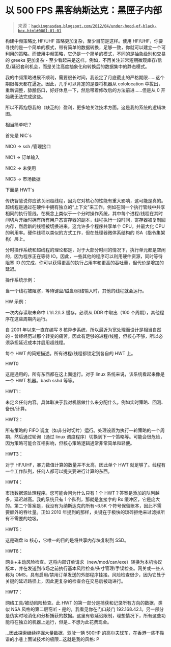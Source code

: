 <!--yml

类别：未分类

日期：2024 年 5 月 13 日 00:03:38

-->

# 以 500 FPS 黑客纳斯达克：黑匣子内部

> 来源：[`hackingnasdaq.blogspot.com/2012/04/under-hood-of-black-box.html#0001-01-01`](http://hackingnasdaq.blogspot.com/2012/04/under-hood-of-black-box.html#0001-01-01)

构建中频策略比 HF/UHF 策略更加复杂，至少目前是这样。使用 HF/UHF，你要寻找的是一个简单的模式，带有简单的数据转换，足够一致，你就可以建立一个可利用的策略。而使用中频策略，它仍是一个简单的模式，不同的是抽象级别和交易的 greeks 更加复杂 - 至少看起来是这样。例如，不再关注非常短期微观库存/信息/延迟套利机会，而是关注高度抽象化和转换后的数据集中的静态模式。

我的中频策略进展不顺利，需要很长时间，我设定了月底截止的严格期限……这个期限每天都在逼近。因此，几乎可以肯定的是要将机器从 cololocation 中拔出，重新调整，舔舐伤口，好好休息一下，然后带着修改后的方法前进……但是从 0 开始我无法完成这些。

所以不再抱怨我的（缺乏的）盈利，更多地关注技术方面。这是我的系统的逻辑块图。

相当简单吧？

首先是 NIC`s

NIC0 -> ssh /管理接口

NIC1 -> 订单输入

NIC2 -> 未使用

NIC3 -> 市场数据

下面是 HWT`s

传统智慧说你应该关闭超线程，因为它对核心的性能有重大影响，这可能是真的。超线程是通过在硬件中拥有独立的“上下文”来工作，例如在同一个执行管线中共享相同的执行管线。在概念上类似于一个分时操作系统，其中每个进程/线程在其时间切片开始时拥有所有用户态寄存器的副本，线程执行一段时间，寄存器被复制回内存，然后新的线程被切换进来。这允许多个程序共享单个 CPU，并最大化 CPU 的利用率。硬件线程以类似的方式工作，但在处理器微体系结构的 ISA（指令集架构）层上。

分时操作系统和超线程的理论都是，对于大部分时间的情况下，执行单元都是空闲的，因为程序正在等待 IO。因此，一些其他的程序可以利用硬件资源，同时等待阻塞 IO 的完成，你可以获得更高的执行占用率和更高的吞吐量，但代价是增加的延迟。

操作系统示例：

当一个线程被阻塞，等待键盘/磁盘/网络输入时，其他的线程就会运行。

HW 示例：

一次内存读取未命中 L1/L2/L3 缓存，必须从 DDR 中取出（100 个周期），其他程序在这些周期内运行。

自 2001 年以来一直在编写 8 核异步系统，所以最近为宽处理而设计是相当自然的 - 曾经经历过那个转变的痛苦。因此有足够的进程/线程，但核心不够，所以必须承担延迟成本并启用超线程。

每个 HWT 的简短描述。所有进程/线程都锁定到各自的 HWT 上。

HWT0

这是通用的，所有东西都在这上面运行。对于 linux 系统来说，该系统看起来像是一个 HWT 机器。bash sshd 等等。

HWT1：

未定义任何内容。具体取决于我对机器做什么来分配什么。例如实时策略、回测、备份/计算。

HWT2：

所有策略的 FIFO 调度（如非分时切片）运行。处理设置为执行一轮策略的一个周期，然后通过轮询（通过 linux 调度程序）切换到下一个策略等。可能会很危险，因为策略可能会互相影响，但核心策略逻辑通常非常简单和轻便。

HWT3：

对于 HF/UHF，暴力数值计算的数量并不太高，因此单个 HWT 就足够了。线程有一个工作队列，任何人都可以提交要进行计算的东西。

HWT4：

市场数据源处理程序。您可能会问为什么只有 1 个 HWT？答案是添加的队列越多，延迟越高。我的系统只有 1 个队列，那就是套接字的 Rx 缓冲区，它是庞大的。第二个答案是，我没有为纳斯达克的所有~6.5K 个符号保留账本，因此不需要额外的吞吐量。正如 2010 年提到的那样，关键在于极快的琐碎拒绝来过滤掉所有不需要的垃圾。

HWT5：

这是磁盘 io 核心，它唯一的目的是将共享内存块复制到 SSD。

HWT6：

网关+主动风险检查。这将内部订单请求（new/mod/can/exe）转换为本机协议版本，并在发送到市场之前执行基本风险检查/头寸管理/手误检查。网关或一些人称为 OMS，具有启用/禁用订单发送的外部程序挂接。风险检查很少，因为它处于关键的延迟路径上，因此更复杂的检查会在交易后被动进行。

HWT7：

网络工具/被动风险检查。此 HWT 的第一部分是捕获和记录所有方向的数据，类似 NSA 风格的第二层窃听 - 是的，我看见你在门口敲门 192.168.42.1。另一部分是伪实时地消化和分析捕获的数据。这里有软延迟限制，理想情况下，所有这些功能将在独立的机器上运行，但是...不想为此花费现金。

...因此探索继续挖掘大量数据，驾驶一辆 500HP 的高尔夫球车，在香港一些不靠谱的小巷上面试技术的极限...这就是我的风格: P
